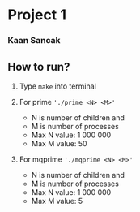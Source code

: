 # Project 1
### Kaan Sancak

## How to run?

1) Type `make` into terminal

2) For prime `'./prime <N> <M>'`
	* N is number of children and 
	* M is number of processes
	* Max N value: 1 000 000 
	* Max M value: 50

2) For mqprime `'./mqprime <N> <M>'`
	* N is number of children and 
	* M is number of processes
	* Max N value: 1 000 000 
	* Max M value: 5

